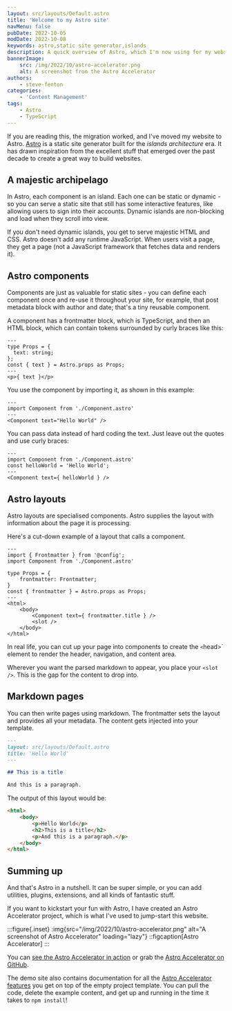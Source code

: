 ```yaml
---
layout: src/layouts/Default.astro
title: 'Welcome to my Astro site'
navMenu: false
pubDate: 2022-10-05
modDate: 2022-10-08
keywords: astro,static site generator,islands
description: A quick overview of Astro, which I'm now using for my website.
bannerImage:
    src: /img/2022/10/astro-accelerator.png
    alt: A screenshot from the Astro Accelerator
authors:
    - steve-fenton
categories:
    - 'Content Management'
tags:
    - Astro
    - TypeScript
---
```


If you are reading this, the migration worked, and I've moved my website to Astro. [Astro](https://astro.build/) is a static site generator built for the *islands architecture* era. It has drawn inspiration from the excellent stuff that emerged over the past decade to create a great way to build websites.

## A majestic archipelago

In Astro, each component is an island. Each one can be static or dynamic - so you can serve a static site that still has some interactive features, like allowing users to sign into their accounts. Dynamic islands are non-blocking and load when they scroll into view.

If you don't need dynamic islands, you get to serve majestic HTML and CSS. Astro doesn't add any runtime JavaScript. When users visit a page, they get a page (not a JavaScript framework that fetches data and renders it).

## Astro components

Components are just as valuable for static sites - you can define each component once and re-use it throughout your site, for example, that post metadata block with author and date; that's a tiny reusable component.

A component has a frontmatter block, which is TypeScript, and then an HTML block, which can contain tokens surrounded by curly braces like this:

```astro
---
type Props = {
  text: string;
};
const { text } = Astro.props as Props;
---
<p>{ text }</p>

```

You use the component by importing it, as shown in this example:

```astro
---
import Component from './Component.astro'
---
<Component text="Hello World" />
```

You can pass data instead of hard coding the text. Just leave out the quotes and use curly braces:

```astro
---
import Component from './Component.astro'
const helloWorld = 'Hello World';
---
<Component text={ helloWorld } />
```

## Astro layouts

Astro layouts are specialised components. Astro supplies the layout with information about the page it is processing.

Here's a cut-down example of a layout that calls a component.

```astro
---
import { Frontmatter } from '@config';
import Component from './Component.astro'

type Props = {
    frontmatter: Frontmatter;
}
const { frontmatter } = Astro.props as Props;
---
<html>
    <body>
        <Component text={ frontmatter.title } />
        <slot />
    </body>
</html>
```

In real life, you can cut up your page into components to create the `<`head>` element to render the header, navigation, and content area.

Wherever you want the parsed markdown to appear, you place your `<slot />`. This is the gap for the content to drop into.

## Markdown pages

You can then write pages using markdown. The frontmatter sets the layout and provides all your metadata. The content gets injected into your template.

```markdown
---
layout: src/layouts/Default.astro
title: 'Hello World'
---

## This is a title

And this is a paragraph.
```

The output of this layout would be:

```html
<html>
    <body>
        <p>Hello World</p>
        <h2>This is a title</h2>
        <p>And this is a paragraph.</p>
    </body>
</html>
```

## Summing up

And that's Astro in a nutshell. It can be super simple, or you can add utilities, plugins, extensions, and all kinds of fantastic stuff.

If you want to kickstart your fun with Astro, I have created an Astro Accelerator project, which is what I've used to jump-start this website.

:::figure{.inset}
:img{src="/img/2022/10/astro-accelerator.png" alt="A screenshot of Astro Accelerator" loading="lazy"}
::figcaption[Astro Accelerator]
:::

You can [see the Astro Accelerator in action](https://astro.stevefenton.co.uk/) or grab the [Astro Accelerator on GitHub](https://github.com/Steve-Fenton/astro-accelerator).

The demo site also contains documentation for all the [Astro Accelerator features](https://astro.stevefenton.co.uk/features/) you get on top of the empty project template. You can pull the code, delete the example content, and get up and running in the time it takes to `npm install`!
